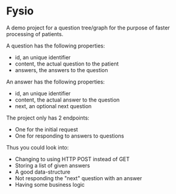 # Fysio

A demo project for a question tree/graph for the purpose of faster processing of patients.

A question has the following properties:
- id, an unique identifier
- content, the actual question to the patient
- answers, the answers to the question

An answer has the following properties:
- id, an unique identifier
- content, the actual answer to the question
- next, an optional next question

The project only has 2 endpoints:
- One for the initial request
- One for responding to answers to questions

Thus you could look into:
- Changing to using HTTP POST instead of GET
- Storing a list of given answers
- A good data-structure
- Not responding the "next" question with an answer
- Having some business logic